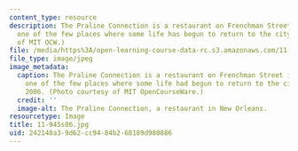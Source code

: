 ```yaml
---
content_type: resource
description: The Praline Connection is a restaurant on Frenchman Street in New Orleans,
  one of the few places where some life has begun to return to the city. (Photo courtesy
  of MIT OCW.)
file: /media/https%3A/open-learning-course-data-rc.s3.amazonaws.com/11-945-katrina-practicum-spring-2006/242148a39d62cc9484b268189d980886_11-945s06.jpg
file_type: image/jpeg
image_metadata:
  caption: The Praline Connection is a restaurant on Frenchman Street in New Orleans,
    one of the few places where some life had begun to return to the city in March,
    2006. (Photo courtesy of MIT OpenCourseWare.)
  credit: ''
  image-alt: The Praline Connection, a restaurant in New Orleans.
resourcetype: Image
title: 11-945s06.jpg
uid: 242148a3-9d62-cc94-84b2-68189d980886
---
```

